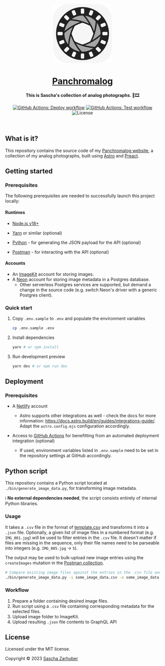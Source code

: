 <div align="center">
  <img alt="The icon of the website, showing stylized film perforations surrounding stylized diaphragm blades" src="public/img/rounded-512.png" width="192px" />
  <br />
  <h1><a href="https://panchromalog.sascha.app">Panchromalog</a></h1>
  <strong>This is Sascha's collection of analog photographs. 📸🎞️</strong>
  <br />
  <br />
  <a href="https://github.com/saschazar21/panchromalog.sascha.app/actions/workflows/deploy.yml"><img alt="GitHub Actions: Deploy workflow" src="https://github.com/saschazar21/panchromalog.sascha.app/actions/workflows/deploy.yml/badge.svg" /></a> <a href="https://github.com/saschazar21/panchromalog.sascha.app/actions/workflows/build-and-test.yml"><img alt="GitHub Actions: Test workflow" src="https://github.com/saschazar21/panchromalog.sascha.app/actions/workflows/build-and-test.yml/badge.svg" /></a> <img alt="License" src="https://img.shields.io/github/license/saschazar21/panchromalog.sascha.app" />
  <br />
  <br />
  <br />
</div>

## What is it?

This repository contains the source code of my [Panchromalog website](https://panchromalog.sascha.app), a collection of my analog photographs, built using [Astro](https://astro.build) and [Preact](https://preactjs.com).

## Getting started

### Prerequisites

The following prerequisites are needed to successfully launch this project locally:

#### Runtimes

- [Node.js v18+](https://nodejs.org/en/)

- [Yarn](https://yarnpkg.dev/) or similar (optional)
- [Python](https://www.python.org/) - for generating the JSON payload for the API (optional)
- [Postman](https://www.postman.com/) - for interacting with the API (optional)

#### Accounts

- An [ImageKit](https://imagekit.io/) account for storing images.
- A [Neon](https://neon.tech/) account for storing image metadata in a Postgres database.
  - Other serverless Postgres services are supported, but demand a change in the source code (e.g. switch Neon's driver with a generic Postgres client).

### Quick start

1. Copy `.env.sample` to `.env` and populate the environment variables

   ```bash
   cp .env.sample .env
   ```

2. Install dependencies

   ```bash
   yarn # or npm install
   ```

3. Run development preview

   ```bash
   yarn dev # or npm run dev
   ```

## Deployment

### Prerequisites

- A [Netlify](https://netlify.com) account

  - Astro supports other integrations as well - check the docs for more information: https://docs.astro.build/en/guides/integrations-guide/. Adapt the `astro.config.mjs` configuration accordingly.

- Access to [GitHub Actions](https://docs.github.com/en/actions) for benefitting from an automated deployment integration (optional)
  - If used, environment variables listed in `.env.sample` need to be set in the repository settings at GitHub accordingly.

## Python script

This repository contains a Python script located at `./bin/generate_image_data.py`, for transforming image metadata.

ℹ️ **No external dependencies needed**, the script consists entirely of internal Python libraries.

### Usage

It takes a `.csv` file in the format of [template.csv](./template.csv) and transforms it into a `.json` file. Optionally, a given list of image files in a numbered format (e.g. `IMG_001.jpg`) will be used to filter entries in the `.csv` file. It doesn't matter if files are missing in the sequence, only their file names need to be parseable into integers (e.g. `IMG_005.jpg` -> `5`).

The output may be used to bulk-upload new image entries using the `createImages` mutation in the [Postman collection](./postman.json).

```bash
# Compare existing image files against the entries in the .csv file and generate a .json file
./bin/generate_image_data.py -i some_image_data.csv -o some_image_data.json ./some_image_folder/*.jpg
```

### Workflow

1. Prepare a folder containing desired image files.
2. Run script using a `.csv` file containing corresponding metadata for the selected files.
3. Upload image folder to ImageKit.
4. Upload resulting `.json` file contents to GraphQL API

## License

Licensed under the MIT license.

Copyright ©️ 2023 [Sascha Zarhuber](https://sascha.work)
